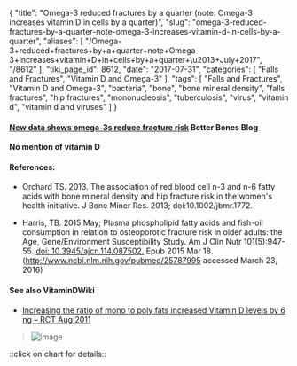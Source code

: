 {
    "title": "Omega-3 reduced fractures by a quarter (note: Omega-3 increases vitamin D in cells by a quarter)",
    "slug": "omega-3-reduced-fractures-by-a-quarter-note-omega-3-increases-vitamin-d-in-cells-by-a-quarter",
    "aliases": [
        "/Omega-3+reduced+fractures+by+a+quarter+note+Omega-3+increases+vitamin+D+in+cells+by+a+quarter+\u2013+July+2017",
        "/8612"
    ],
    "tiki_page_id": 8612,
    "date": "2017-07-31",
    "categories": [
        "Falls and Fractures",
        "Vitamin D and Omega-3"
    ],
    "tags": [
        "Falls and Fractures",
        "Vitamin D and Omega-3",
        "bacteria",
        "bone",
        "bone mineral density",
        "falls fractures",
        "hip fractures",
        "mononucleosis",
        "tuberculosis",
        "virus",
        "vitamin d",
        "vitamin d and viruses"
    ]
}


#### [New data shows omega-3s reduce fracture risk](https://www.womenshealthnetwork.com/community/osteoblast/post/new-data-shows-omega-3s-reduce-fracture-risk.aspx?) Better Bones Blog

 **No mention of vitamin D** 

#### References:

* Orchard TS. 2013. The association of red blood cell n-3 and n-6 fatty acids with bone mineral density and hip fracture risk in the women's health initiative. J Bone Miner Res. 2013; doi:10.1002/jbmr.1772.

* Harris, TB. 2015 May; Plasma phospholipid fatty acids and fish-oil consumption in relation to osteoporotic fracture risk in older adults: the Age, Gene/Environment Susceptibility Study. Am J Clin Nutr  101(5):947-55. [doi: 10.3945/ajcn.114.087502.](https://doi.org/10.3945/ajcn.114.087502.) Epub 2015 Mar 18. (http://www.ncbi.nlm.nih.gov/pubmed/25787995 accessed March 23, 2016)

#### See also VitaminDWiki

* [Increasing the ratio of mono to poly fats increased Vitamin D levels by 6 ng – RCT Aug 2011](/posts/increasing-the-ratio-of-mono-to-poly-fats-increased-vitamin-d-levels-by-6-ng-rct)

> <img src="/attachments/d3.mock.jpg" alt="image">

::click on chart for details::